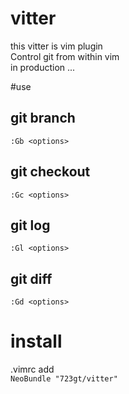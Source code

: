 # vitter  
this vitter is vim plugin  
Control git from  within vim  
in production ...  

#use  
## git branch  
`:Gb <options>`  

## git checkout  
`:Gc <options>`  

## git log  
`:Gl <options>`  

## git diff 
`:Gd <options>`  



# install  
.vimrc add  
`NeoBundle "723gt/vitter"`
